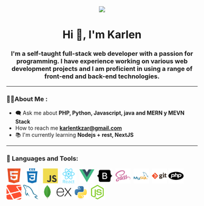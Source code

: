 <div id="header" align="center">
  <img src="https://media.giphy.com/media/xT9IgzoKnwFNmISR8I/giphy.gif" width="200" />
  <h1 align="center">Hi 👋, I'm Karlen</h1>
  <h3 align="center"> I'm a self-taught full-stack web developer with a passion for programming. I have experience working on various web development projects and I am proficient in using a range of front-end and back-end technologies.</h3>
</div>

---
### 👨‍💻About Me :
- 🗨️ Ask me about **PHP, Python, Javascript, java and MERN y MEVN Stack**
- How to reach me **karlentkzar@gmail.com**
- 📚 I'm currently learning **Nodejs + rest, NextJS**

---

 <div align="left">
    <h3>🔨 Languages and Tools:</h3>
    <div>
        <img src="https://github.com/devicons/devicon/blob/master/icons/html5/html5-original.svg" title="HTML5" alt="HTML" width="40" height="40"/>&nbsp;
        <img src="https://github.com/devicons/devicon/blob/master/icons/css3/css3-plain-wordmark.svg"  title="CSS3" alt="CSS" width="40" height="40"/>&nbsp;
        <img src="https://github.com/devicons/devicon/blob/master/icons/javascript/javascript-original.svg" title="JavaScript" alt="JavaScript" width="40" height="40"/>&nbsp;
        <img src="https://github.com/devicons/devicon/blob/master/icons/react/react-original-wordmark.svg" title="React" alt="React" width="40" height="40"/>&nbsp;
       <img src="https://github.com/devicons/devicon/blob/master/icons/vuejs/vuejs-original.svg" title="Vue" alt="Vue" width="40" height="40"/>&nbsp;
        <img src="https://github.com/devicons/devicon/blob/master/icons/bootstrap/bootstrap-plain.svg" title="Bootstrap" alt="Bootstrap" width="40" height="40"/>&nbsp;
        <img src="https://github.com/devicons/devicon/blob/master/icons/sass/sass-original.svg" title="Sass" alt="Sass" width="40" height="40"/>&nbsp;
        <img src="https://github.com/devicons/devicon/blob/master/icons/mysql/mysql-original-wordmark.svg" title="MySQL"  alt="MySQL" width="40" height="40"/>&nbsp;
        <img src="https://github.com/devicons/devicon/blob/master/icons/git/git-original-wordmark.svg" title="Git" **alt="Git" width="40" height="40"/>
        <img src="https://github.com/devicons/devicon/blob/master/icons/php/php-plain.svg" title="Git" **alt="PHP" width="40" height="40"/>
        <img src="https://github.com/devicons/devicon/blob/master/icons/laravel/laravel-plain.svg" title="Git" **alt="Laravel" width="40" height="40"/>
        <img src="https://github.com/devicons/devicon/blob/master/icons/mysql/mysql-plain.svg" title="Mysql" **alt="Mysql" width="40" height="40"/>
        <img src="https://github.com/devicons/devicon/blob/master/icons/mongodb/mongodb-original.svg" title="MongoDB" **alt="MongoDB" width="40" height="40"/>
       <img src="https://github.com/devicons/devicon/blob/master/icons/express/express-original.svg" title="Express" **alt="Express" width="40" height="40"/>
        <img src="https://github.com/devicons/devicon/blob/master/icons/python/python-original.svg" title="Git" **alt="Python" width="40" height="40"/>
         <img src="https://github.com/devicons/devicon/blob/master/icons/nodejs/nodejs-original.svg" title="NodeJS" **alt="NodeJS" width="40" height="40"/>
      </div>
</div>
